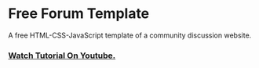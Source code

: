 # Free Forum Template
A free HTML-CSS-JavaScript template of a community discussion website.

### [Watch Tutorial On Youtube.](https://youtu.be/knGk9aUr4Do)




